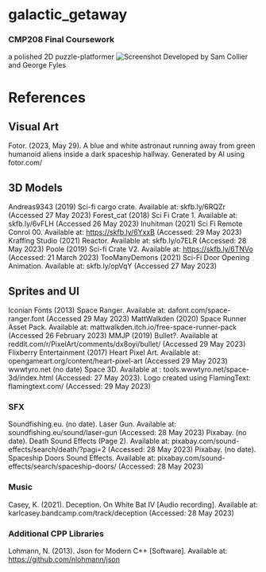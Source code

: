 # galactic_getaway
### CMP208 Final Coursework
a polished 2D puzzle-platformer
![Screenshot](https://cdn.discordapp.com/attachments/526352803321610250/1172519134408478761/Screenshot_2023-11-10_12-52-50.png?ex=65609c89&is=654e2789&hm=f9784d0baa45e0f4eec7410f8dc490e53d10a19927b7b9e08afe03eb96800ffe&)
Developed by Sam Collier and George Fyles

# References
## Visual Art
Fotor. (2023, May 29). A blue and white astronaut running away from green humanoid aliens inside a dark spaceship hallway. Generated by AI using fotor.com/
## 3D Models
Andreas9343 (2019) Sci-fi cargo crate. Available at: skfb.ly/6RQZr (Accessed 27 May 2023)
Forest_cat (2018) Sci Fi Crate 1. Available at: skfb.ly/6vFLH (Accessed 26 May 2023)
Inuhitman (2021) Sci Fi Remote Conrol 00. Available at: https://skfb.ly/6YxxB (Accessed: 29 May 2023)
Kraffing Studio (2021) Reactor. Available at: skfb.ly/o7ELR (Accessed: 28 May 2023)
Poole (2019) Sci-fi Crate V2. Available at: https://skfb.ly/6TNVo (Accessed: 21 March 2023)
TooManyDemons (2021) Sci-Fi Door Opening Animation. Available at: skfb.ly/opVqY (Accessed 27 May 2023)

## Sprites and UI
Iconian Fonts (2013) Space Ranger. Available at: dafont.com/space-ranger.font (Accessed 29 May 2023)
MattWalkden (2020) Space Runner Asset Pack. Available at: mattwalkden.itch.io/free-space-runner-pack (Accessed 26 February 2023)
MMJP (2019) Bullet?. Available at reddit.com/r/PixelArt/comments/dx8oyi/bullet/ (Accessed 29 May 2023)
Flixberry Entertainment (2017) Heart Pixel Art. Available at: opengameart.org/content/heart-pixel-art (Accessed 29 May 2023)
wwwtyro.net (no date) Space 3D. Available at : tools.wwwtyro.net/space-3d/index.html (Accessed: 27 May 2023).
Logo created using FlamingText: flamingtext.com/ (Accessed: 29 May 2023)

### SFX
Soundfishing.eu. (no date). Laser Gun. Available at: soundfishing.eu/sound/laser-gun (Accessed: 28 May 2023)
Pixabay. (no date). Death Sound Effects (Page 2). Available at: pixabay.com/sound-effects/search/death/?pagi=2 (Accessed: 28 May 2023)
Pixabay. (no date). Spaceship Doors Sound Effects. Available at: pixabay.com/sound-effects/search/spaceship-doors/ (Accessed: 28 May 2023)

### Music
Casey, K. (2021). Deception. On White Bat IV [Audio recording]. Available at: karlcasey.bandcamp.com/track/deception (Accessed: 28 May 2023)

### Additional CPP Libraries
Lohmann, N. (2013). Json for Modern C++ [Software]. Available at: https://github.com/nlohmann/json
